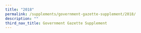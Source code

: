 ```yaml
---
title: "2018"
permalink: /supplements/government-gazette-supplement/2018/
description: ""
third_nav_title: Government Gazette Supplement
---
```

